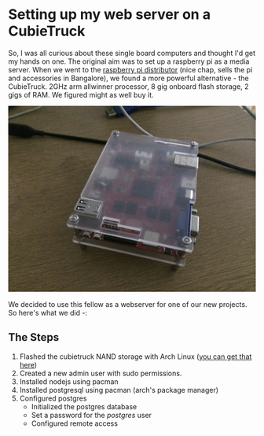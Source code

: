 # Setting up my web server on a CubieTruck
So, I was all curious about these single board computers and thought I'd get my hands on one. The original aim was to set up a raspberry pi as a media server. When we went to the [raspberry pi distributor](www.crazypi.com) (nice chap, sells the pi and accessories in Bangalore), we found a more powerful alternative - the CubieTruck. 2GHz arm allwinner processor, 8 gig onboard flash storage, 2 gigs of RAM. We figured might as well buy it.

![](images/cubieTruck1.jpg)

We decided to use this fellow as a webserver for one of our new projects. So here's what we did -:

## The Steps
1. Flashed the cubietruck NAND storage with Arch Linux ([you can get that here](http://dl.cubieboard.org/software/a20-cubietruck/archlinux/ct-arch-v2/))
2. Created a new admin user with sudo permissions.
3. Installed nodejs using pacman
4. Installed postgresql using pacman (arch's package manager)
5. Configured postgres
	- Initialized the postgres database
	- Set a password for the *postgres* user
    - Configured remote access
